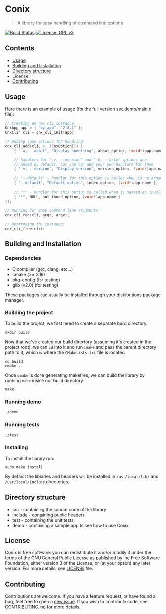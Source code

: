 # Conix
> A library for easy handling of command line options

[![Build Status](https://api.travis-ci.org/vstan02/conix.svg?branch=master)](https://travis-ci.org/github/vstan02/conix)
[![License: GPL v3](https://img.shields.io/badge/license-GPL%20v3-blue.svg)](http://www.gnu.org/licenses/gpl-3.0)

## Contents
- [Usage](#usage)
- [Building and Installation](#building-and-installation)
- [Directory structure](#directory-structure)
- [License](#license)
- [Contributing](#contributing)

## Usage
Here there is an example of usage (for the full version see [demo/main.c](https://github.com/vstan02/conix/blob/master/demo/main.c) file):
```c
// Creating an new cli instance:
CnxApp app = { "my_app", "2.8.1" };
CnxCli* cli = cnx_cli_init(app);

// Adding some options for handling:
cnx_cli_add(cli, 4, (CnxOption[]) {
	{ "-a, --about", "Display something", about_option, (void*)app.name },
	
	// handlers for "-v, --version" and "-h, --help" options are 
	// added by default, but you can add your own handlers for them
	{ "-v, --version", "Display version", version_option, (void*)app.name },
	
	// "--default" - handler for this option is called when is no arguments passed
	{ "--default", "Default option", index_option, (void*)app.name },
	
	// "*" - handler for this option is called when is passed an invalid cli option
	{ "*", NULL, not_found_option, (void*)app.name }
});

// Running for some command line arguments:
cnx_cli_run(cli, argc, argv);

// Destroying the instance:
cnx_cli_free(cli);
```

## Building and Installation

### Dependencies
- C compiler (gcc, clang, etc...)
- cmake (>= 3.16)
- pkg-config (for testing)
- glib (v2.0) (for testing)

These packages can usually be installed through your distributions package manager.

### Building the project
To build the project, we first need to create a separate build directory:
```
mkdir build
```

Now that we've created our build directory (assuming it's created in the project root), we can `cd` into it and run `cmake` and pass the parent directory path to it, which is where the `CMakeLists.txt` file is located:
```
cd build
cmake ..
```

Once `cmake` is done generating makefiles, we can build the library by running `make` inside our build directory:
```
make
```

### Running demo
```
./demo
```

### Running tests
```
./test
```

### Installing
To install the library run:
```
sudo make install
```
By default the libraries and headers will be installed in `/usr/local/lib/` and `/usr/local/include` directories.

## Directory structure
- src - containing the source code of the library
- include - containing public headers
- test - containing the unit tests
- demo - containing a sample app to see how to use Conix.

## License
Conix is free software: you can redistribute it and/or modify it under the terms of the GNU General Public License as published by the Free Software Foundation, either version 3 of the License, or (at your option) any later version.
For more details, see [LICENSE](https://github.com/vstan02/conix/blob/master/LICENSE) file.

## Contributing
Contributions are welcome.
If you have a feature request, or have found a bug, feel free to open a [new issue](https://github.com/vstan02/conix/issues/new).
If you wish to contribute code, see [CONTRIBUTING.md](https://github.com/vstan02/conix/blob/master/CONTRIBUTING.md) for more details.
